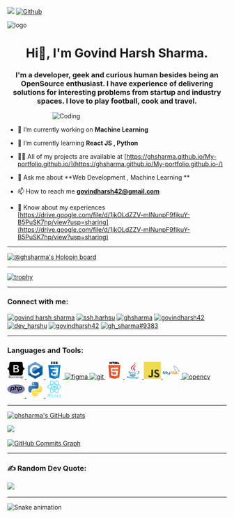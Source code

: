 ![](https://komarev.com/ghpvc/?username=ghsharma)
[![Github](https://img.shields.io/github/followers/ghsharma?label=Follow&style=social)](https://github.com/ghsharma)


![logo](https://github.com/ghsharma/ghsharma/blob/main/Black%20Minimal%20Motivation%20Quote%20LinkedIn%20Banner.png)
<h1 align="center">Hi👋, I'm Govind Harsh Sharma. </h1>
<h3 align="center">I'm a developer, geek and curious human besides being an OpenSource enthusiast. I have experience of delivering solutions for interesting problems from startup and industry spaces. I love to play football, cook and travel.</h3>
<img align="right" alt="Coding" width="400" src="https://cdn.dribbble.com/users/1593595/screenshots/5725252/media/5a76077ba52cc150798aaa321924cb68.jpg">

<br>

- 🔭 I’m currently working on **Machine Learning**

- 🌱 I’m currently learning **React JS , Python**

- 👨‍💻 All of my projects are available at [https://ghsharma.github.io/My-portfolio.github.io/](https://ghsharma.github.io/My-portfolio.github.io-/)

- 💬 Ask me about **Web Development , Machine Learning **

- 📫 How to reach me **govindharsh42@gmail.com**

- 📄 Know about my experiences [https://drive.google.com/file/d/1jkOLdZZV-mINunpF9fjkuY-B5PuSK7hp/view?usp=sharing](https://drive.google.com/file/d/1jkOLdZZV-mINunpF9fjkuY-B5PuSK7hp/view?usp=sharing)

<hr>

[![@ghsharma's Holopin board](https://holopin.me/ghsharma)](https://holopin.io/@ghsharma)

<hr>

[![trophy](https://github-profile-trophy.vercel.app/?username=ghsharma&theme=algolia)](https://github.com/ryo-ma/github-profile-trophy)


<hr>

<h3 align="left">Connect with me:</h3>
<p align="left">
<a href="https://linkedin.com/in/govind harsh sharma" target="blank"><img align="center" src="https://raw.githubusercontent.com/rahuldkjain/github-profile-readme-generator/master/src/images/icons/Social/linked-in-alt.svg" alt="govind harsh sharma" height="30" width="40" /></a>
<a href="https://instagram.com/ssh.harshu" target="blank"><img align="center" src="https://raw.githubusercontent.com/rahuldkjain/github-profile-readme-generator/master/src/images/icons/Social/instagram.svg" alt="ssh.harhsu" height="30" width="40" /></a>
<a href="https://www.codechef.com/users/ghsharma" target="blank"><img align="center" src="https://cdn.jsdelivr.net/npm/simple-icons@3.1.0/icons/codechef.svg" alt="ghsharma" height="30" width="40" /></a>
<a href="https://www.hackerrank.com/govindharsh42" target="blank"><img align="center" src="https://raw.githubusercontent.com/rahuldkjain/github-profile-readme-generator/master/src/images/icons/Social/hackerrank.svg" alt="govindharsh42" height="30" width="40" /></a>
<a href="https://www.leetcode.com/dev_harshu" target="blank"><img align="center" src="https://raw.githubusercontent.com/rahuldkjain/github-profile-readme-generator/master/src/images/icons/Social/leet-code.svg" alt="dev_harshu" height="30" width="40" /></a>
<a href="https://auth.geeksforgeeks.org/user/govindharsh42" target="blank"><img align="center" src="https://raw.githubusercontent.com/rahuldkjain/github-profile-readme-generator/master/src/images/icons/Social/geeks-for-geeks.svg" alt="govindharsh42" height="30" width="40" /></a>
<a href="https://discord.gg/gh_sharma#9383" target="blank"><img align="center" src="https://raw.githubusercontent.com/rahuldkjain/github-profile-readme-generator/master/src/images/icons/Social/discord.svg" alt="gh_sharma#9383" height="30" width="40" /></a>
</p>

<hr>
<h3 align="left">Languages and Tools:</h3>
  <a href="https://getbootstrap.com" target="_blank" rel="noreferrer"> <img src="https://raw.githubusercontent.com/devicons/devicon/master/icons/bootstrap/bootstrap-plain-wordmark.svg" alt="bootstrap" width="40" height="40"/> </a> <a href="https://www.cprogramming.com/" target="_blank" rel="noreferrer"> <img src="https://raw.githubusercontent.com/devicons/devicon/master/icons/c/c-original.svg" alt="c" width="40" height="40"/> </a> <a href="https://www.w3schools.com/css/" target="_blank" rel="noreferrer"> <img src="https://raw.githubusercontent.com/devicons/devicon/master/icons/css3/css3-original-wordmark.svg" alt="css3" width="40" height="40"/> </a> <a href="https://www.figma.com/" target="_blank" rel="noreferrer"> <img src="https://www.vectorlogo.zone/logos/figma/figma-icon.svg" alt="figma" width="40" height="40"/> </a> <a href="https://git-scm.com/" target="_blank" rel="noreferrer"> <img src="https://www.vectorlogo.zone/logos/git-scm/git-scm-icon.svg" alt="git" width="40" height="40"/> </a> <a href="https://www.w3.org/html/" target="_blank" rel="noreferrer">
<img src="https://raw.githubusercontent.com/devicons/devicon/master/icons/html5/html5-original-wordmark.svg" alt="html5" width="40" height="40"/> </a> <a href="https://www.java.com" target="_blank" rel="noreferrer"> <img src="https://raw.githubusercontent.com/devicons/devicon/master/icons/java/java-original.svg" alt="java" width="40" height="40"/> </a> <a href="https://developer.mozilla.org/en-US/docs/Web/JavaScript" target="_blank" rel="noreferrer"> <img src="https://raw.githubusercontent.com/devicons/devicon/master/icons/javascript/javascript-original.svg" alt="javascript" width="40" height="40"/> </a> <a href="https://www.mysql.com/" target="_blank" rel="noreferrer"> <img src="https://raw.githubusercontent.com/devicons/devicon/master/icons/mysql/mysql-original-wordmark.svg" alt="mysql" width="40" height="40"/> </a> <a href="https://opencv.org/" target="_blank" rel="noreferrer"> <img src="https://www.vectorlogo.zone/logos/opencv/opencv-icon.svg" alt="opencv" width="40" height="40"/> </a> <a href="https://www.php.net" target="_blank" rel="noreferrer"> <img src="https://raw.githubusercontent.com/devicons/devicon/master/icons/php/php-original.svg" alt="php" width="40" height="40"/> </a> <a href="https://www.python.org" target="_blank" rel="noreferrer"> <img src="https://raw.githubusercontent.com/devicons/devicon/master/icons/python/python-original.svg" alt="python" width="40" height="40"/> </a> <a href="https://reactjs.org/" target="_blank" rel="noreferrer"> <img src="https://raw.githubusercontent.com/devicons/devicon/master/icons/react/react-original-wordmark.svg" alt="react" width="40" height="40"/> </a> </p>

<hr>
<a href="http://www.github.com/ghsharma"><img src="https://github-readme-stats.vercel.app/api?username=ghsharma&show_icons=true&hide=&count_private=true&title_color=0891b2&text_color=ffffff&icon_color=0891b2&bg_color=1c1917&hide_border=true&show_icons=true" alt="ghsharma's GitHub stats" /></a>

<a href="http://www.github.com/ghsharma"><img src="https://github-readme-streak-stats.herokuapp.com/?user=ghsharma&stroke=ffffff&background=1c1917&ring=0891b2&fire=0891b2&currStreakNum=ffffff&currStreakLabel=0891b2&sideNums=ffffff&sideLabels=ffffff&dates=ffffff&hide_border=true" /></a>

<a href="http://www.github.com/ghsharma"><img src="https://github-readme-activity-graph.cyclic.app/graph?username=ghsharma&bg_color=1c1917&color=ffffff&line=0891b2&point=ffffff&area_color=1c1917&area=true&hide_border=true&custom_title=GitHub%20Commits%20Graph" alt="GitHub Commits Graph" /></a>
<hr>

### ✍️ Random Dev Quote:
![](https://quotes-github-readme.vercel.app/api?type=horizontal&theme=radical)
<hr>

![Snake animation](https://github.com/{{ghsharma}}/{{ghsharma}}/blob/output/github-contribution-grid-snake.svg)
